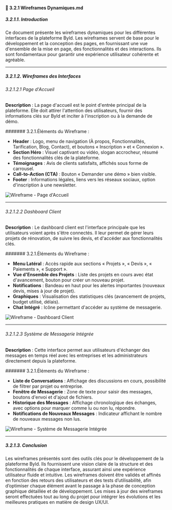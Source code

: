 #### 🎨 3.2.1 Wireframes Dynamiques.md

##### 3.2.1.1. Introduction

Ce document présente les wireframes dynamiques pour les différentes interfaces de la plateforme Byld. Les wireframes servent de base pour le développement et la conception des pages, en fournissant une vue d'ensemble de la mise en page, des fonctionnalités et des interactions. Ils sont fondamentaux pour garantir une expérience utilisateur cohérente et agréable.

---

##### 3.2.1.2. Wireframes des Interfaces

###### 3.2.1.2.1 Page d'Accueil

**Description** : La page d'accueil est le point d'entrée principal de la plateforme. Elle doit attirer l'attention des utilisateurs, fournir des informations clés sur Byld et inciter à l'inscription ou à la demande de démo.

####### 3.2.1.Éléments du Wireframe :
- **Header** : Logo, menu de navigation (À propos, Fonctionnalités, Tarification, Blog, Contact), et boutons « Inscription » et « Connexion ».
- **Section Héro** : Visuel captivant ou vidéo, slogan accrocheur, résumé des fonctionnalités clés de la plateforme.
- **Témoignages** : Avis de clients satisfaits, affichés sous forme de carrousel.
- **Call-to-Action (CTA)** : Bouton « Demander une démo » bien visible.
- **Footer** : Informations légales, liens vers les réseaux sociaux, option d'inscription à une newsletter.

![Wireframe - Page d'Accueil](https://via.placeholder.com/600x400)

---

###### 3.2.1.2.2 Dashboard Client

**Description** : Le dashboard client est l'interface principale que les utilisateurs voient après s'être connectés. Il leur permet de gérer leurs projets de rénovation, de suivre les devis, et d'accéder aux fonctionnalités clés.

####### 3.2.1.Éléments du Wireframe :
- **Menu Latéral** : Accès rapide aux sections « Projets », « Devis », « Paiements », « Support ».
- **Vue d'Ensemble des Projets** : Liste des projets en cours avec état d'avancement, bouton pour créer un nouveau projet.
- **Notifications** : Bandeau en haut pour les alertes importantes (nouveaux devis, mises à jour de projet).
- **Graphiques** : Visualisation des statistiques clés (avancement de projets, budget utilisé, délais).
- **Chat Intégré** : Icône permettant d'accéder au système de messagerie.

![Wireframe - Dashboard Client](https://via.placeholder.com/600x400)

---

###### 3.2.1.2.3 Système de Messagerie Intégrée

**Description** : Cette interface permet aux utilisateurs d'échanger des messages en temps réel avec les entreprises et les administrateurs directement depuis la plateforme.

####### 3.2.1.Éléments du Wireframe :
- **Liste de Conversations** : Affichage des discussions en cours, possibilité de filtrer par projet ou entreprise.
- **Fenêtre de Messagerie** : Zone de texte pour saisir des messages, boutons d'envoi et d'ajout de fichiers.
- **Historique des Messages** : Affichage chronologique des échanges, avec options pour marquer comme lu ou non lu, répondre.
- **Notifications de Nouveaux Messages** : Indicateur affichant le nombre de nouveaux messages non lus.

![Wireframe - Système de Messagerie Intégrée](https://via.placeholder.com/600x400)

---

##### 3.2.1.3. Conclusion

Les wireframes présentés sont des outils clés pour le développement de la plateforme Byld. Ils fournissent une vision claire de la structure et des fonctionnalités de chaque interface, assurant ainsi une expérience utilisateur fluide et intuitive. Les wireframes doivent être validés et affinés en fonction des retours des utilisateurs et des tests d’utilisabilité, afin d’optimiser chaque élément avant le passage à la phase de conception graphique détaillée et de développement. Les mises à jour des wireframes seront effectuées tout au long du projet pour intégrer les évolutions et les meilleures pratiques en matière de design UX/UI.